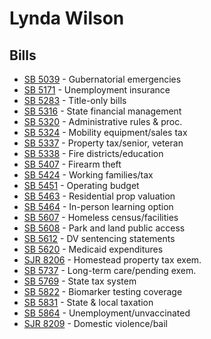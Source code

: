 # Lynda Wilson
## Bills
* [SB 5039](bill/2021-22/sb/5039/) - Gubernatorial emergencies
* [SB 5171](bill/2021-22/sb/5171/) - Unemployment insurance
* [SB 5283](bill/2021-22/sb/5283/) - Title-only bills
* [SB 5316](bill/2021-22/sb/5316/) - State financial management
* [SB 5320](bill/2021-22/sb/5320/) - Administrative rules & proc.
* [SB 5324](bill/2021-22/sb/5324/) - Mobility equipment/sales tax
* [SB 5337](bill/2021-22/sb/5337/) - Property tax/senior, veteran
* [SB 5338](bill/2021-22/sb/5338/) - Fire districts/education
* [SB 5407](bill/2021-22/sb/5407/) - Firearm theft
* [SB 5424](bill/2021-22/sb/5424/) - Working families/tax
* [SB 5451](bill/2021-22/sb/5451/) - Operating budget
* [SB 5463](bill/2021-22/sb/5463/) - Residential prop valuation
* [SB 5464](bill/2021-22/sb/5464/) - In-person learning option
* [SB 5607](bill/2021-22/sb/5607/) - Homeless census/facilities
* [SB 5608](bill/2021-22/sb/5608/) - Park and land public access
* [SB 5612](bill/2021-22/sb/5612/) - DV sentencing statements
* [SB 5620](bill/2021-22/sb/5620/) - Medicaid expenditures
* [SJR 8206](bill/2021-22/sjr/8206/) - Homestead property tax exem.
* [SB 5737](bill/2021-22/sb/5737/) - Long-term care/pending exem.
* [SB 5769](bill/2021-22/sb/5769/) - State tax system
* [SB 5822](bill/2021-22/sb/5822/) - Biomarker testing coverage
* [SB 5831](bill/2021-22/sb/5831/) - State & local taxation
* [SB 5864](bill/2021-22/sb/5864/) - Unemployment/unvaccinated
* [SJR 8209](bill/2021-22/sjr/8209/) - Domestic violence/bail
